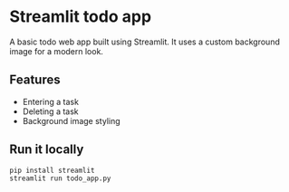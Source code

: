 # Streamlit todo app

A basic todo web app built using Streamlit. It uses a custom background image for a modern look.

## Features
- Entering a task
- Deleting a task
- Background image styling


## Run it locally
```bash
pip install streamlit
streamlit run todo_app.py
